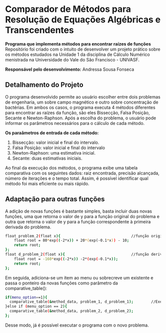 # Comparador de Métodos para Resolução de Equações Algébricas e Transcendentes

__Programa que implementa métodos para encontrar raízes de funções__<br>
Repositório foi criado com o intuito de desenvolver um projeto prático sobre os métodos estudados na Unidade 1 da disciplina de Cálculo Numérico menistrada na Universidade do Vale do São Francisco - UNIVASF.

__Responsável pelo desenvolvimento:__
Andressa Sousa Fonseca

## Detalhamento do Projeto
O programa desenvolvido permite ao usuário escolher entre dois problemas de engenharia, um sobre campo magnético e outro sobre concentração de bactérias. Em ambos os casos, o programa executa 4 métodos diferentes para encontrar as raízes da função, são eles Bissecção, Falsa Posição, Secante e Newton-Raphson. Após a escolha do problema, o usuário pode informar os parâmetros necessários para o cálculo de cada método.

__Os paraâmetros de entrada de cada método:__
1) Bissecção: valor inicial e final do intervalo.
2) Falsa Posição: valor inicial e final do intervalo
4) Newton-Raphson: uma estimativa inicial.
5) Secante: duas estimativas iniciais.

Ao final da execução dos métodos, o programa exibe uma tabela comparativa com os seguintes dados: raiz encontrada, precisão alcançada, número de iterações e o tempo total. Assim, é possível identificar qual método foi mais eficiente ou mais rápido.

## Adaptação para outras funções
A adição de novas funções é bastante simples, basta incluir duas novas funções, uma que retorna o valor de y para a função original do problema e outra que retorna o valor de y para a função correspondente à primeira derivada do problema.
```bash
float problem_2(float x){                                //função original
    float root = 80*exp((-2*x)) + 20*(exp(-0.1*x)) - 10; 
    return root;
};
float d_problem_2(float x){                              //função derivada
    float root = -160*exp((-2*x)) -2*(exp(-0.1*x));
    return root;
};
```
Em seguida, adiciona-se um item ao menu ou sobrecreve um existente e passa o ponteiro da novas funções como parâmetro da comparative_table():
```bash
if(menu_option==1){
  comparative_table(&method_data, problem_1, d_problem_1);        //Executa os métodos e monta a tabela
}else if (menu_option == 2){
  comparative_table(&method_data, problem_2, d_problem_2);
};
```
Desse modo, já é possível executar o programa com o novo problema.

